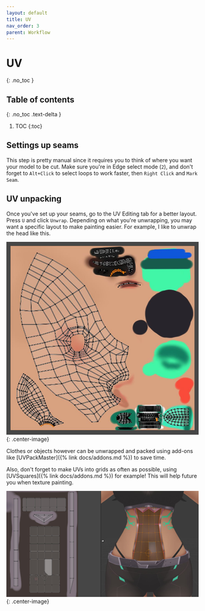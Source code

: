 ```yaml
---
layout: default
title: UV
nav_order: 3
parent: Workflow
---
```


# UV
{: .no_toc }

## Table of contents
{: .no_toc .text-delta }

1. TOC
{:toc}

## Settings up seams
This step is pretty manual since it requires you to think of where you want your model to be cut. Make sure you're in Edge select mode (`2`), and don't forget to `Alt+Click` to select loops to work faster, then `Right Click` and `Mark Seam`.

## UV unpacking
Once you've set up your seams, go to the UV Editing tab for a better layout. Press `U` and click `Unwrap`. 
Depending on what you're unwrapping, you may want a specific layout to make painting easier. For example, I like to unwrap the head like this. 

![](/assets/img/uv-head.jpg){: .center-image}

Clothes or objects however can be unwrapped and packed using add-ons like [UVPackMaster]({% link docs/addons.md %}) to save time. 

Also, don't forget to make UVs into grids as often as possible, using [UVSquares]({% link docs/addons.md %}) for example! This will help future you when texture painting.

![](/assets/img/uv-grid.jpg){: .center-image}